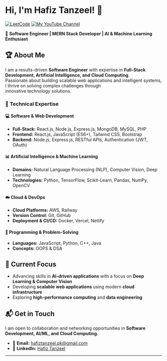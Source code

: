 # Hi, I'm Hafiz Tanzeel! 👋  
[![LeetCode](https://img.shields.io/badge/LeetCode-FFA116?style=for-the-badge&logo=leetcode&logoColor=black)](https://leetcode.com/u/Hafiz-Tanzeel/) [![My YouTube Channel](https://img.shields.io/badge/Mastering%20AI%20Algorithm-FF0000?style=for-the-badge&logo=youtube&logoColor=white)](https://www.youtube.com/playlist?list=PLIU5O_PDxNPhElJOMdIOuPNF1ZrI-pSiH)

🚀 **Software Engineer | MERN Stack Developer | AI & Machine Learning Enthusiast**  

## 🏆 About Me  

I am a results-driven **Software Engineer** with expertise in **Full-Stack Development, Artificial Intelligence, and Cloud Computing**. <br/> Passionate about building scalable web applications and intelligent systems, I thrive on solving complex challenges through <br>innovative technology solutions.  

### 🔹 **Technical Expertise**  

#### **💻 Software & Web Development**  
- **Full-Stack:** React.js, Node.js, Express.js, MongoDB, MySQL, PHP  
- **Frontend:** React.js, JavaScript (ES6+), Tailwind CSS, Bootstrap  
- **Backend:** Node.js, Express.js, RESTful APIs, Authentication (JWT, OAuth)  

#### **📊 Artificial Intelligence & Machine Learning**  
- **Domains:** Natural Language Processing (NLP), Computer Vision, Deep Learning
- **Technologies:** Python, TensorFlow, Scikit-Learn, Pandas, NumPy, OpenCV  

#### **☁️ Cloud & DevOps**  
- **Cloud Platforms:** AWS, Railway  
- **Version Control:** Git, GitHub  
- **Deployment & CI/CD:** Docker, Vercel, Netlify  

#### **🔢 Programming & Problem-Solving**  
- **Languages:** JavaScript, Python, C++, Java  
- **Concepts:** OOPS & DSA  

## 🎯 Current Focus  
- Advancing skills in **AI-driven applications** with a focus on **Deep Learning & Computer Vision**  
- Developing **scalable web applications** using modern **cloud infrastructure**  
- Exploring **high-performance computing** and **data engineering**  

## 📬 Get in Touch  

I am open to collaboration and networking opportunities in **Software Development, AI/ML, and Cloud Computing**.  

- 📧 **Email:** [hafiztanzeel.pk@gmail.com](mailto:hafiztanzeel.pk@gmail.com)  
- 🔗 **LinkedIn:** [Hafiz Tanzeel](https://www.linkedin.com/in/hafiz-tanzeel-shamshad-8680a8309/)  


---

<!---
Hafiz-Tanzeel-Shamshad/Hafiz-Tanzeel-Shamshad is a ✨ special ✨ repository because its `README.md` appears on your GitHub profile.
You can click the Preview link to take a look at your changes.
--->

